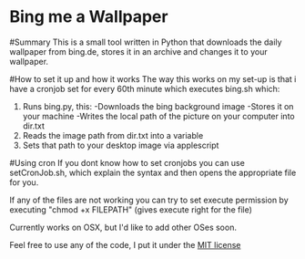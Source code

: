 # Bing me a Wallpaper

#Summary
This is a small tool written in Python that downloads the daily wallpaper from bing.de, stores it in an archive 
and changes it to your wallpaper.

#How to set it up and how it works
The way this works on my set-up is that i have a cronjob set for every 60th minute which executes bing.sh which:
  1. Runs bing.py, this:
    -Downloads the bing background image
    -Stores it on your machine
    -Writes the local path of the picture on your computer into dir.txt
  2. Reads the image path from dir.txt into a variable
  3. Sets that path to your desktop image via applescript

#Using cron
If you dont know how to set cronjobs you can use setCronJob.sh, which explain the syntax and then opens the appropriate file for you.

If any of the files are not working you can try to set execute permission by executing "chmod +x FILEPATH" (gives execute right for the file)

Currently works on OSX, but I'd like to add other OSes soon.

Feel free to use any of the code, I put it under the [MIT license](http://opensource.org/licenses/MIT)

